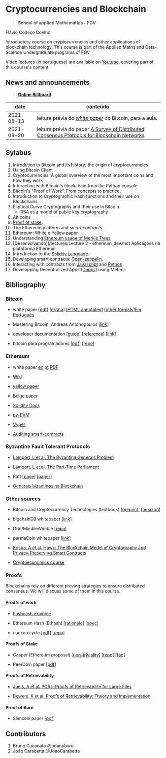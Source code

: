 # Cryptocurrencies and Blockchain

> **School of applied Mathematics - FGV**

Flávio Codeço Coelho

Introductory course on cryptocurrencies and other applications of blockchain technology.
This course is part of the Applied Maths and Data-Science Undergraduate programs of FGV

Video lectures (in portuguese) are available on [Youtube](https://www.youtube.com/watch?v=xqjow06qUEw), covering part of this course's content.

## News and announcements

> [**Online Billboard**](https://hackmd.io/EYUwhgrATAbFIFooAYCcyEBYAmaFlTiWFRGwgDMQKBmAdkyA?both)



| date       | conteúdo |
| ---------- | -------- |
| 2021-08-13 | leitura prévia do [*white paper*](https://bitcoin.org/bitcoin.pdf) do Bitcoin, para a aula. |
| 2021-08-20 | leitura prévia do paper [A Survey of Distributed Consensus Protocols for Blockchain Networks](https://arxiv.org/abs/1904.04098) |

## Sylabus

1. Introdution to Bitcoin and its history; the origin of cryptocurrencies
2. Using Bitcoin Client
3. Cryptocurrencies: A global overview of the most important coins and how they work
3. Interacting with Bitcoin's blockchain from the Python console
4. Bitcoin's "Proof of Work". From concepts to practice.
1. Introduction to Cryptographic Hash functions and their use on Blockchains.
5. Eliptical Curve Cryptography and their use in Bitcoin.
    - RSA as a model of public key cryptography
6. Alt coins
7. [Proof of stake](https://en.wikipedia.org/wiki/Proof-of-stake).
8. The Ethereum platform and *smart contracts*.
9. Ethereum: White e Yellow paper
1. Understanding [Ethereum usage of Merkle Trees](https://blog.ethereum.org/2015/11/15/merkling-in-ethereum/)
10. [Desenvolvendo](/lectures/Lecture 2 - ethereum_dev.md) Aplicações na plataforma Ethereum
11. Introduction to the [Solidity Language](/lectures/Solidity.md)
12. Developing smart contracts: [Open-zeppelin](https://openzeppelin.org/).
1. Interacting with contracts from [Javascript](https://web3js.readthedocs.io/en/1.0/) and [Python](https://web3py.readthedocs.io/en/stable/).
13. Developping Decentralized Apps [(Dapps)](/lectures/dapp_meteor.md) using Meteor.

## Bibliography

### Bitcoin

- white paper [[pdf]](https://bitcoin.org/bitcoin.pdf) [[errata]](https://gist.github.com/harding/dabea3d83c695e6b937bf090eddf2bb3) [[HTML annotated]](https://genius.com/2683722) [[other formats]](https://github.com/karask/satoshi-paper)[Em Português](https://bitcoin.org/files/bitcoin-paper/bitcoin_pt_br.pdf)

- Mastering Bitcoin, Andreas Antonopoulos [[link]](http://chimera.labs.oreilly.com/books/1234000001802/index.html)

- developer documentation [[guide]](https://bitcoin.org/en/developer-guide) [[reference]](https://bitcoin.org/en/developer-reference) [[link]](https://bitcoin.org/en/developer-documentation)

- bitcoin para programadores [[pdf]](https://www.gitbook.com/download/pdf/book/itsriodejaneiro/bitcoin-para-programadores) [[repo]](https://github.com/BlockchainHub/bitcoin-para-programadores)


### Ethereum

- white paper [en](https://github.com/ethereum/wiki/wiki/White-Paper) [pt](https://github.com/ethereum/wiki/wiki/%5BPortuguese%5D-White-Paper) [PDF](/Ethereum-White-Paper.pdf)

- [Wiki](https://github.com/ethereum/wiki/wiki)
- [yellow paper](https://ethereum.github.io/yellowpaper/paper.pdf)
- [Beige paper](https://github.com/chronaeon/beigepaper)
- [Solidity Docs](http://solidity.readthedocs.io/en/latest/)
- [py-EVM](https://github.com/ethereum/py-evm)
- [Vyper](https://github.com/ethereum/vyper)
- [Auditing smart-contracts](https://medium.com/@merunasgrincalaitis/how-to-audit-a-smart-contract-most-dangerous-attacks-in-solidity-ae402a7e7868)

### Byzantine Fault Tolerant Protocols

- [Lamport, L et al. The Byzantine Generals Problem](https://www.microsoft.com/en-us/research/publication/byzantine-generals-problem/)

- [Lamport, L et al. The Part-Time Parliament](http://lamport.azurewebsites.net/pubs/lamport-paxos.pdf)

- Raft [[page](https://raft.github.io/)] [[paper](https://raft.github.io/raft.pdf)]
- [Generais bizantinos na Blockchain](https://docs.google.com/presentation/d/1hM2UPkStA0Xx73YC6SZnfGwsAxOTapgYLvB0EKBL9Jo/pub?start=false&loop=false&delayms=3000) 


### Other sources

- Bitcoin and Cryptocurrency Technologies (textbook) [[preprint](https://d28rh4a8wq0iu5.cloudfront.net/bitcointech/readings/princeton_bitcoin_book.pdf?a=1)] [[amazon](https://www.amazon.com/gp/product/0691171696/ref=as_li_tl?ie=UTF8&camp=1789&creative=9325&creativeASIN=0691171696&linkCode=as2&tag=jbonneau-20&linkId=59f35df2a92dd877cd22363bd8373a35)]

- bigchainDB whitepaper [[link]](https://www.bigchaindb.com/whitepaper/bigchaindb-whitepaper.pdf)

- Grin/MimbleWimble [[repo](https://github.com/ignopeverell/grin/)]

- permaCoin whitepaper [[link]](https://www.cs.umd.edu/~elaine/docs/permacoin.pdf)

- [Kosba, A et al. Hawk: The Blockchain Model of Cryptography and Privacy-Preserving Smart Contracts](https://eprint.iacr.org/2015/675.pdf)
- [Cryptoeconomics course](https://cryptoeconomics.study/)

### Proofs
Blockchains rely on different proving strategies to ensure distributed consensus. We will discuss some of them in this course.

#### Proofs of work

- [hashcash example](https://odanoburu.github.io/hash-cash)

- Ethereum Hash (Ethash) [[rationale](https://github.com/ethereum/wiki/wiki/Ethash-Design-Rationale)] [[spec](https://github.com/ethereum/wiki/wiki/Ethash)]

- cuckoo cycle [[pdf](https://github.com/tromp/cuckoo/blob/master/doc/cuckoo.pdf?raw=true)] [[repo](https://github.com/tromp/cuckoo)]

#### Proofs of Stake

- Casper (Ethereum proposal) [[non-triviality](https://blog.ethereum.org/2014/10/03/slasher-ghost-developments-proof-stake/)] [[repo](https://github.com/ethereum/research)] [[faq](https://github.com/ethereum/wiki/wiki/Proof-of-Stake-FAQ)]

- PeerCoin paper [[pdf](https://peercoin.net/assets/paper/peercoin-paper.pdf)]

#### Proofs of Retrievability

- [Juels, A et al. PORs: Proofs of Retrievability for Large Files](http://www.arijuels.com/wp-content/uploads/2013/09/JK07.pdf)

- [Bowers, K et al. Proofs of Retrievability: Theory and Implementation](http://dl.acm.org/citation.cfm?id=1655015)

#### Proof of Burn

- Slimcoin paper [[pdf](http://www.slimcoin.club/whitepaper.pdf)]



## Contributors
1. Bruno Cuconato @odanoburu
1. João Carabetta @JoaoCarabetta
